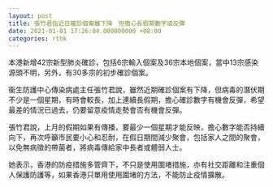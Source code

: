 ```yaml
---
layout: post
title: 張竹君指近日確診個案雖下降　但擔心長假期數字或反彈
date: 2021-01-01 17:26:04.000000000 +08:00
categories: rthk
---
```


本港新增42宗新型肺炎確診，包括6宗輸入個案及36宗本地個案，當中13宗感染源頭不明，另外，有30多宗的初步確診個案。

衞生防護中心傳染病處主任張竹君說，雖然近期確診個案有下降，但病毒的潛伏期不少是一個星期，有時會較長，加上連續長假期，擔心確診數字有機會反彈，希望最差的情況已過去，仍要留意疫情走勢會否有機會反彈。

張竹君說，上月的假期如果有傳播，要最少一個星期才能反映，擔心數字能否持續向下，再次呼籲市民要小心和忍耐，在假日期間減少聚會，包括家人之間的聚會，以免無病徵的帶菌者，將病毒傳給家中長者或體弱人士。

她表示，香港的防疫措施多管齊下，不只是使用圍堵措施，亦有社交距離和注重個人保護防護等，如果香港只單用使用圍堵的方法，不能防止疫情擴散。
